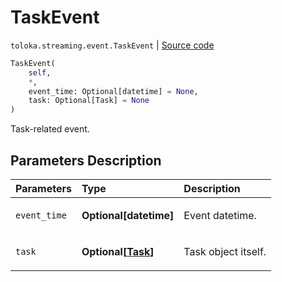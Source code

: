 # TaskEvent
`toloka.streaming.event.TaskEvent` | [Source code](https://github.com/Toloka/toloka-kit/blob/v1.2.2/src/streaming/event.py#L55)

```python
TaskEvent(
    self,
    *,
    event_time: Optional[datetime] = None,
    task: Optional[Task] = None
)
```

Task-related event.

## Parameters Description

| Parameters | Type | Description |
| :----------| :----| :-----------|
`event_time`|**Optional\[datetime\]**|<p>Event datetime.</p>
`task`|**Optional\[[Task](toloka.client.task.Task.md)\]**|<p>Task object itself.</p>
